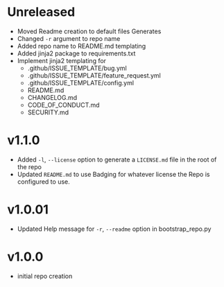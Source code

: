 # Unreleased
* Moved Readme creation to default files Generates
* Changed `-r` argument to repo name
* Added repo name to README.md templating
* Added jinja2 package to requirements.txt
* Implement jinja2 templating for
    * .github/ISSUE_TEMPLATE/bug.yml
    * .github/ISSUE_TEMPLATE/feature_request.yml
    * .github/ISSUE_TEMPLATE/config.yml
    * README.md
    * CHANGELOG.md
    * CODE_OF_CONDUCT.md
    * SECURITY.md

# v1.1.0
* Added `-l`, `--license` option to generate a `LICENSE.md` file in the root of the repo
* Updated `README.md` to use Badging for whatever license the Repo is configured to use.

# v1.0.01
* Updated Help message for `-r`, `--readme` option in bootstrap_repo.py

# v1.0.0
* initial repo creation
             